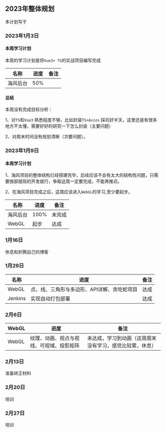## 2023年整体规划

本计划写于

### 2023年1月3日

#### 本周学习计划

本周的学习计划是将`Vue3+ TS`的实战项目编写完成

| 名称     | 进度 | 备注 |
| -------- | ---- | ---- |
| 海风后台 | 50%  |      |

#### 总结

本周没有完成目标分析：

1、对`TS`和`Vue3` 熟悉程度不够，比如封装`TS+Axios` 踩坑好半天，这里还是有很多地方不太懂，需要好好的研究一下怎么封装（主要问题）

2、对周末时间没有规划清晰（次要问题）。

### 2023年1月9日

#### 本周学习计划

1、海风项目的整体结构已经搭建完毕，后续应该不会有太大的结构性问题，只需要按部就班的开发就行，争取这周一定要完成，不能再推迟。

2、在海风项目完成之后，这周应该进入`WebGL`的学习,至少要起步。

|  名称 | 进度 | 备注  |
| -------- | ---- | ---- |
| 海风后台 | 100%  | 未完成 |
| WebGL | 起步 | 达成 |

### 1月16日

休息和折腾自己的博客

### 1月29日

| 名称    | 进度                                        | 备注 |
| ------- | ------------------------------------------- | ---- |
| WebGL   | 点、线、三角形与多边形、API详解、贪吃蛇项目 | 达成 |
| Jenkins | 实现自动打包部署                            | 达成 |

### 2月6日

| WebGL | 进度                                     | 备注                                                     |
| ----- | ---------------------------------------- | -------------------------------------------------------- |
| WebGL | 纹理、动画、视点与视线、可视域、投影矩阵 | 未达成，学习到动画（这周周末没有学习，感觉比较累，休息） |

### 2月13日

准备转正材料

### 2月20日

培训

### 2月27日

培训







